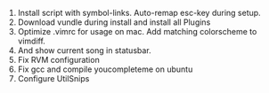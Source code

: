 1.  Install script with symbol-links. Auto-remap esc-key during setup.
2.  Download vundle during install and install all Plugins
3.  Optimize .vimrc for usage on mac. Add matching colorscheme to vimdiff.
4.  And show current song in statusbar.
5.  Fix RVM configuration 
6.  Fix gcc and compile youcompleteme on ubuntu 
7.  Configure UtilSnips 
